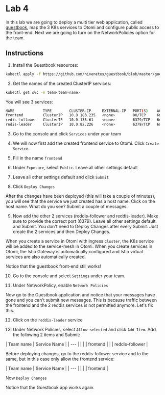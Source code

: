 # Lab 4

In this lab we are going to deploy a multi tier web application, called [guestbook](https://github.com/hivenetes/guestbook), map the 3 K8s services to Otomi and configure public access to the front-end. Next we are going to turn on the NetworkPolicies option for the team.

## Instructions

1. Install the Guestbook resources:

```bash
kubectl apply -f https://github.com/hivenetes/guestbook/blob/master/guestbook.yaml -n team-<team-name>
```

2. Get the names of the created ClusterIP services:

```bash
kubectl get svc -n team<team-name>
```
You will see 3 services:

```bash
NAME             TYPE        CLUSTER-IP     EXTERNAL-IP   PORT(S)    AGE
frontend         ClusterIP   10.0.183.235   <none>        80/TCP     6m44s
redis-follower   ClusterIP   10.0.135.61    <none>        6379/TCP   6m44s
redis-leader     ClusterIP   10.0.82.226    <none>        6379/TCP   6m44s
```

3. Go to the console and click `Services` under your team

4. We will now first add the created frontend service to Otomi. Click `Create Service`. 

5. Fill in the name `frontend`

6. Under `Exposure`, select `Public`. Leave all other settings default

7. Leave all other settings default and click `Submit`

8. Click `Deploy Changes`

After the changes have been deployed (this will take a couple of minutes), you will see that the service we just created has a host name. Click on the host name. What do you see? Submit a couple of messages.

9. Now add the other 2 services (reddis-follower and reddis-leader). Make sure to provide the correct port (6379). Leave all other settings default and Submit. You don't need to Deploy Changes after every Submit. Just create the 2 services and then Deploy Changes.

When you create a service in Otomi with ingress `Cluster`, the K8s service will be added to the service-mesh in Otomi. When you create services in Otomi, the Istio Gateway is automatically configured and Istio virtual services are also automatically created.

Notice that the guestbook front-end still works!

10. Go to the console and select `Settings` under your team.

11. Under NetworkPolicy, enable `Network Policies`

Now go to the Guestbook application and notice that your messages have gone and you can't submit new messages. This is because traffic between the frontend and the 2 reddis services is not permitted anymore. Let's fix this.

12. Click on the `reddis-leader` service

13. Under Network Policies, select `Allow selected` and click `Add Item`. Add the following 2 items and Submit:

| Team name | Service Name |
| ---       |              |
| <team-name> | frontend |
| <team-name> | reddis-follower |

Before deploying changes, go to the reddis-follower service and to the same, but in this case only allow the frontend service:

| Team name | Service Name |
| ---       |              |
| <team-name> | frontend |

Now `Deploy Changes`

Notice that the Guestbook app works again.


